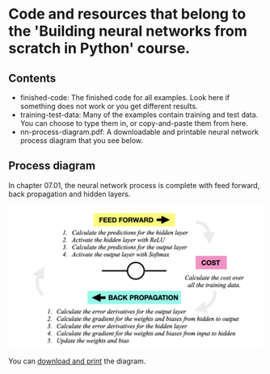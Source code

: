 # Code and resources that belong to the 'Building neural networks from scratch in Python' course.

## Contents

- finished-code: The finished code for all examples. Look here if something does not work or you get different results.
- training-test-data: Many of the examples contain training and test data. You can choose to type them in, or copy-and-paste them from here.
- nn-process-diagram.pdf: A downloadable and printable neural network process diagram that you see below.

## Process diagram

In chapter 07.01, the neural network process is complete with feed forward, back propagation and hidden layers.

![neural network process](https://github.com/madeinouweland/nn/blob/master/resources/nn%20process%20diagram.jpeg)

You can [download and print](https://github.com/madeinouweland/nn/blob/master/resources/nn%20process%20diagram.pdf) the diagram.
